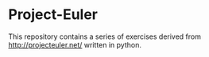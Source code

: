 Project-Euler
=============
This repository contains a series of exercises derived from http://projecteuler.net/ written in python. 
